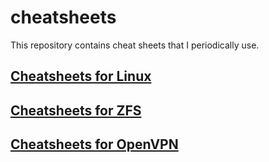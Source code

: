 # cheatsheets

This repository contains cheat sheets that I periodically use.

## [Cheatsheets for Linux](./linux/README.md)

## [Cheatsheets for ZFS](./zfs/README.md)

## [Cheatsheets for OpenVPN](./openvpn/README.md)
